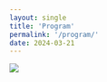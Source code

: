 ```yaml
---
layout: single
title: 'Program'
permalink: '/program/'
date: 2024-03-21
---
```


<map name="GraffleExport">
	<area shape=rect coords="632,140,804,188" href="/pvis2024/program/papers/#apr-26-fri-1015-1115visualization-technique-graph-and-time-series-visualization">
	<area shape=rect coords="632,188,804,236" href="/pvis2024/program/papers/#apr-26-fri-1115-1215aivis-and-visual-analytics-application">
	<area shape=rect coords="440,80,612,180" href="/pvis2024/program/papers/#apr-25-thu-0900-1105graph-and-network">
	<area shape=rect coords="440,192,612,240" href="/pvis2024/program/posters/#april-25th-thursday-1130-1230-posters--storytelling-2">
	<area shape=rect coords="440,288,612,396" href="/pvis2024/program/papers/#apr-25-thu-1320-1535representation-and-framework">
	<area shape=rect coords="440,408,612,504" href="/pvis2024/program/papers/#apr-25-thu-1550-1750application-and-interpretation">
	<area shape=rect coords="248,176,420,248" href="/pvis2024/program/posters/#april-24th-wednesday-1100-1230-fast-forward-posters--storytelling-1">
	<area shape=rect coords="248,296,420,396" href="/pvis2024/program/papers/#apr-24-wed-1330-1535ai-and-visual-analytics">
	<area shape=rect coords="248,416,420,508" href="/pvis2024/program/papers/#apr-24-wed-1600-1755scientific-and-geographic-visualization">
	<area shape=rect coords="248,512,420,560" href="/pvis2024/attend/events/#visit-to-kemco-april-24-wed">
	<area shape=rect coords="440,560,612,680" href="/pvis2024/attend/events/#banquet-april-25-thu">
	<area shape=rect coords="248,80,420,152" href="/pvis2024/program/keynote/#huamin_qu">
	<area shape=rect coords="56,168,228,224" href="/pvis2024/program/jkc7/">
	<area shape=rect coords="56,320,228,392" href="/pvis2024/program/workshop/#1400-1530-workshop-session-i-ai4vis">
	<area shape=rect coords="56,416,228,488" href="/pvis2024/program/workshop/#1600-1730-workshop-session-ii-vis4ai">
	<area shape=rect coords="56,536,228,632" href="/pvis2024/attend/events/#welcome-reception-april-23-tue">
	<area shape=rect coords="56,80,228,152" href="/pvis2024/program/jkc7/">
	<area shape=rect coords="632,80,804,128" href="/pvis2024/program/keynote/#bongshin_lee">
</map>
<img border=0 src="/pvis2024/assets/images/program/pvis2024.png" usemap="#GraffleExport">
